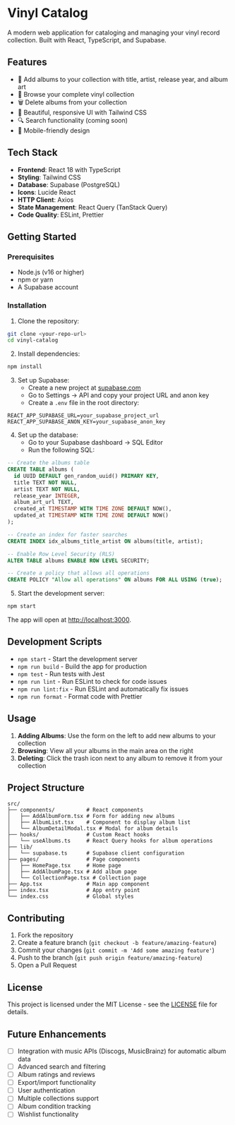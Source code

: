 # Vinyl Catalog

A modern web application for cataloging and managing your vinyl record collection. Built with React, TypeScript, and Supabase.

## Features

- 📀 Add albums to your collection with title, artist, release year, and album art
- 🎵 Browse your complete vinyl collection
- 🗑️ Delete albums from your collection
- 🎨 Beautiful, responsive UI with Tailwind CSS
- 🔍 Search functionality (coming soon)
- 📱 Mobile-friendly design

## Tech Stack

- **Frontend**: React 18 with TypeScript
- **Styling**: Tailwind CSS
- **Database**: Supabase (PostgreSQL)
- **Icons**: Lucide React
- **HTTP Client**: Axios
- **State Management**: React Query (TanStack Query)
- **Code Quality**: ESLint, Prettier

## Getting Started

### Prerequisites

- Node.js (v16 or higher)
- npm or yarn
- A Supabase account

### Installation

1. Clone the repository:

```bash
git clone <your-repo-url>
cd vinyl-catalog
```

2. Install dependencies:

```bash
npm install
```

3. Set up Supabase:
   - Create a new project at [supabase.com](https://supabase.com)
   - Go to Settings → API and copy your project URL and anon key
   - Create a `.env` file in the root directory:

```env
REACT_APP_SUPABASE_URL=your_supabase_project_url
REACT_APP_SUPABASE_ANON_KEY=your_supabase_anon_key
```

4. Set up the database:
   - Go to your Supabase dashboard → SQL Editor
   - Run the following SQL:

```sql
-- Create the albums table
CREATE TABLE albums (
  id UUID DEFAULT gen_random_uuid() PRIMARY KEY,
  title TEXT NOT NULL,
  artist TEXT NOT NULL,
  release_year INTEGER,
  album_art_url TEXT,
  created_at TIMESTAMP WITH TIME ZONE DEFAULT NOW(),
  updated_at TIMESTAMP WITH TIME ZONE DEFAULT NOW()
);

-- Create an index for faster searches
CREATE INDEX idx_albums_title_artist ON albums(title, artist);

-- Enable Row Level Security (RLS)
ALTER TABLE albums ENABLE ROW LEVEL SECURITY;

-- Create a policy that allows all operations
CREATE POLICY "Allow all operations" ON albums FOR ALL USING (true);
```

5. Start the development server:

```bash
npm start
```

The app will open at [http://localhost:3000](http://localhost:3000).

## Development Scripts

- `npm start` - Start the development server
- `npm run build` - Build the app for production
- `npm test` - Run tests with Jest
- `npm run lint` - Run ESLint to check for code issues
- `npm run lint:fix` - Run ESLint and automatically fix issues
- `npm run format` - Format code with Prettier

## Usage

1. **Adding Albums**: Use the form on the left to add new albums to your collection
2. **Browsing**: View all your albums in the main area on the right
3. **Deleting**: Click the trash icon next to any album to remove it from your collection

## Project Structure

```
src/
├── components/          # React components
│   ├── AddAlbumForm.tsx # Form for adding new albums
│   ├── AlbumList.tsx    # Component to display album list
│   └── AlbumDetailModal.tsx # Modal for album details
├── hooks/               # Custom React hooks
│   └── useAlbums.ts     # React Query hooks for album operations
├── lib/
│   └── supabase.ts      # Supabase client configuration
├── pages/               # Page components
│   ├── HomePage.tsx     # Home page
│   ├── AddAlbumPage.tsx # Add album page
│   └── CollectionPage.tsx # Collection page
├── App.tsx              # Main app component
├── index.tsx            # App entry point
└── index.css            # Global styles
```

## Contributing

1. Fork the repository
2. Create a feature branch (`git checkout -b feature/amazing-feature`)
3. Commit your changes (`git commit -m 'Add some amazing feature'`)
4. Push to the branch (`git push origin feature/amazing-feature`)
5. Open a Pull Request

## License

This project is licensed under the MIT License - see the [LICENSE](LICENSE) file for details.

## Future Enhancements

- [ ] Integration with music APIs (Discogs, MusicBrainz) for automatic album data
- [ ] Advanced search and filtering
- [ ] Album ratings and reviews
- [ ] Export/import functionality
- [ ] User authentication
- [ ] Multiple collections support
- [ ] Album condition tracking
- [ ] Wishlist functionality
